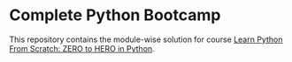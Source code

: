 # Complete Python Bootcamp

This repository contains the module-wise solution for course [Learn Python From Scratch: ZERO to HERO in Python](https://www.udemy.com/course/learn-python-from-scratch-zero-to-hero-in-python/).
